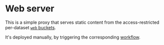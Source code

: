 # Web server

This is a simple proxy that serves static content from the access-restricted per-dataset [`web` buckets](https://github.com/populationgenomics/team-docs/tree/main/storage_policies#web-gscpg-dataset-maintest-web).

It's deployed manually, by triggering the corresponding [workflow](../.github/workflows/deploy_web_server.yaml).
